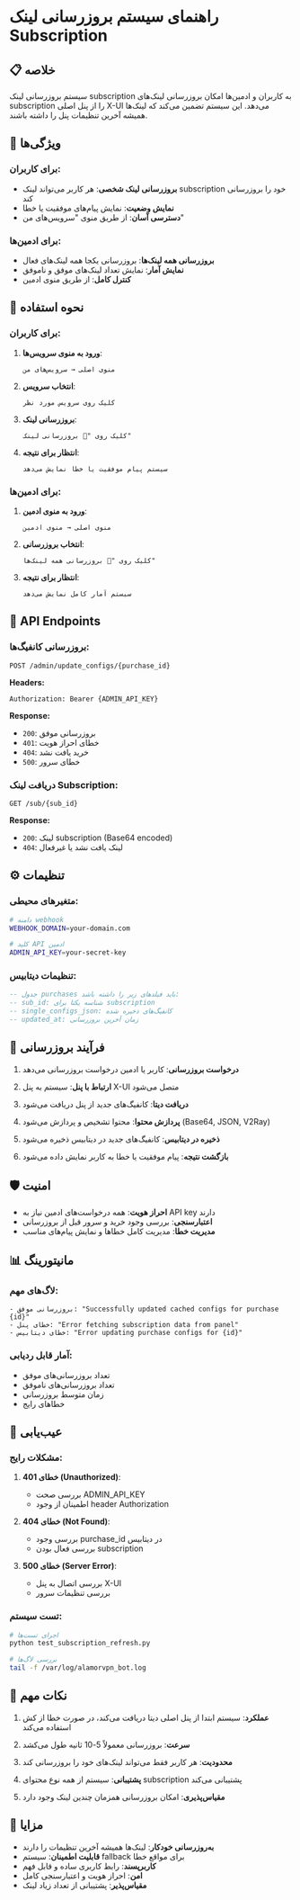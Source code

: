 # راهنمای سیستم بروزرسانی لینک Subscription

## 📋 خلاصه

سیستم بروزرسانی لینک subscription به کاربران و ادمین‌ها امکان بروزرسانی لینک‌های subscription را از پنل اصلی X-UI می‌دهد. این سیستم تضمین می‌کند که لینک‌ها همیشه آخرین تنظیمات پنل را داشته باشند.

## 🔧 ویژگی‌ها

### برای کاربران:
- **بروزرسانی لینک شخصی**: هر کاربر می‌تواند لینک subscription خود را بروزرسانی کند
- **نمایش وضعیت**: نمایش پیام‌های موفقیت یا خطا
- **دسترسی آسان**: از طریق منوی "سرویس‌های من"

### برای ادمین‌ها:
- **بروزرسانی همه لینک‌ها**: بروزرسانی یکجا همه لینک‌های فعال
- **نمایش آمار**: نمایش تعداد لینک‌های موفق و ناموفق
- **کنترل کامل**: از طریق منوی ادمین

## 🚀 نحوه استفاده

### برای کاربران:

1. **ورود به منوی سرویس‌ها**:
   ```
   منوی اصلی → سرویس‌های من
   ```

2. **انتخاب سرویس**:
   ```
   کلیک روی سرویس مورد نظر
   ```

3. **بروزرسانی لینک**:
   ```
   کلیک روی "🔄 بروزرسانی لینک"
   ```

4. **انتظار برای نتیجه**:
   ```
   سیستم پیام موفقیت یا خطا نمایش می‌دهد
   ```

### برای ادمین‌ها:

1. **ورود به منوی ادمین**:
   ```
   منوی اصلی → منوی ادمین
   ```

2. **انتخاب بروزرسانی**:
   ```
   کلیک روی "🔄 بروزرسانی همه لینک‌ها"
   ```

3. **انتظار برای نتیجه**:
   ```
   سیستم آمار کامل نمایش می‌دهد
   ```

## 🔗 API Endpoints

### بروزرسانی کانفیگ‌ها:
```
POST /admin/update_configs/{purchase_id}
```

**Headers:**
```
Authorization: Bearer {ADMIN_API_KEY}
```

**Response:**
- `200`: بروزرسانی موفق
- `401`: خطای احراز هویت
- `404`: خرید یافت نشد
- `500`: خطای سرور

### دریافت لینک Subscription:
```
GET /sub/{sub_id}
```

**Response:**
- `200`: لینک subscription (Base64 encoded)
- `404`: لینک یافت نشد یا غیرفعال

## ⚙️ تنظیمات

### متغیرهای محیطی:

```bash
# دامنه webhook
WEBHOOK_DOMAIN=your-domain.com

# کلید API ادمین
ADMIN_API_KEY=your-secret-key
```

### تنظیمات دیتابیس:

```sql
-- جدول purchases باید فیلدهای زیر را داشته باشد:
-- sub_id: شناسه یکتا برای subscription
-- single_configs_json: کانفیگ‌های ذخیره شده
-- updated_at: زمان آخرین بروزرسانی
```

## 🔄 فرآیند بروزرسانی

1. **درخواست بروزرسانی**: کاربر یا ادمین درخواست بروزرسانی می‌دهد

2. **ارتباط با پنل**: سیستم به پنل X-UI متصل می‌شود

3. **دریافت دیتا**: کانفیگ‌های جدید از پنل دریافت می‌شود

4. **پردازش محتوا**: محتوا تشخیص و پردازش می‌شود (Base64, JSON, V2Ray)

5. **ذخیره در دیتابیس**: کانفیگ‌های جدید در دیتابیس ذخیره می‌شود

6. **بازگشت نتیجه**: پیام موفقیت یا خطا به کاربر نمایش داده می‌شود

## 🛡️ امنیت

- **احراز هویت**: همه درخواست‌های ادمین نیاز به API key دارند
- **اعتبارسنجی**: بررسی وجود خرید و سرور قبل از بروزرسانی
- **مدیریت خطا**: مدیریت کامل خطاها و نمایش پیام‌های مناسب

## 📊 مانیتورینگ

### لاگ‌های مهم:
```
- بروزرسانی موفق: "Successfully updated cached configs for purchase {id}"
- خطای پنل: "Error fetching subscription data from panel"
- خطای دیتابیس: "Error updating purchase configs for {id}"
```

### آمار قابل ردیابی:
- تعداد بروزرسانی‌های موفق
- تعداد بروزرسانی‌های ناموفق
- زمان متوسط بروزرسانی
- خطاهای رایج

## 🔧 عیب‌یابی

### مشکلات رایج:

1. **خطای 401 (Unauthorized)**:
   - بررسی صحت ADMIN_API_KEY
   - اطمینان از وجود header Authorization

2. **خطای 404 (Not Found)**:
   - بررسی وجود purchase_id در دیتابیس
   - بررسی فعال بودن subscription

3. **خطای 500 (Server Error)**:
   - بررسی اتصال به پنل X-UI
   - بررسی تنظیمات سرور

### تست سیستم:

```bash
# اجرای تست‌ها
python test_subscription_refresh.py

# بررسی لاگ‌ها
tail -f /var/log/alamorvpn_bot.log
```

## 📝 نکات مهم

1. **عملکرد**: سیستم ابتدا از پنل اصلی دیتا دریافت می‌کند، در صورت خطا از کش استفاده می‌کند

2. **سرعت**: بروزرسانی معمولاً 5-10 ثانیه طول می‌کشد

3. **محدودیت**: هر کاربر فقط می‌تواند لینک‌های خود را بروزرسانی کند

4. **پشتیبانی**: سیستم از همه نوع محتوای subscription پشتیبانی می‌کند

5. **مقیاس‌پذیری**: امکان بروزرسانی همزمان چندین لینک وجود دارد

## 🎯 مزایا

- **به‌روزرسانی خودکار**: لینک‌ها همیشه آخرین تنظیمات را دارند
- **قابلیت اطمینان**: سیستم fallback برای مواقع خطا
- **کاربرپسند**: رابط کاربری ساده و قابل فهم
- **امن**: احراز هویت و اعتبارسنجی کامل
- **مقیاس‌پذیر**: پشتیبانی از تعداد زیاد لینک
